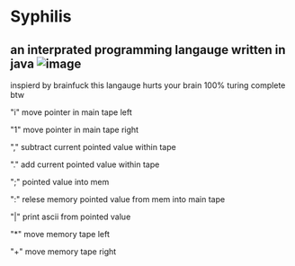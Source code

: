 # Syphilis
an interprated programming langauge written in java 
![image](https://github.com/ExpiredSoup/Syphilis/assets/151405907/e2f3d805-36e9-4e9e-b65b-00b85586550a)
---

inspierd by brainfuck this langauge hurts your brain 
100% turing complete btw

"i" move pointer in main tape left

"1" move pointer in main tape right

"," subtract current pointed value within tape

"." add current pointed value within tape

";" pointed value into mem

":" relese memory pointed value from mem into main tape

"|" print ascii from pointed value 

"*" move memory tape left

"+" move memory tape right

